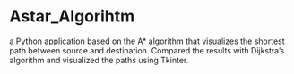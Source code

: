 # Astar_Algorihtm
a Python application based on the A* algorithm that visualizes the shortest path between source and destination. Compared the results with Dijkstra’s algorithm and visualized the paths using Tkinter.
